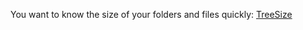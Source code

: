 You want to know the size of your folders and files quickly: [TreeSize](https://portableapps.com/apps/utilities/treesize-free-portable)
